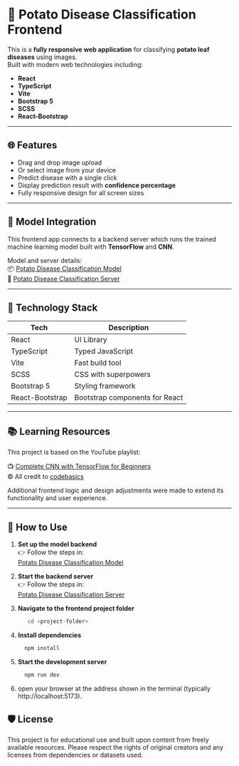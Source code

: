 # 🥔 Potato Disease Classification Frontend

This is a **fully responsive web application** for classifying **potato leaf diseases** using images.  
Built with modern web technologies including:

- **React**
- **TypeScript**
- **Vite**
- **Bootstrap 5**
- **SCSS**
- **React-Bootstrap**

---

## 🌐 Features

- Drag and drop image upload  
- Or select image from your device  
- Predict disease with a single click  
- Display prediction result with **confidence percentage**  
- Fully responsive design for all screen sizes

---

## 🧠 Model Integration

This frontend app connects to a backend server which runs the trained machine learning model built with **TensorFlow** and **CNN**.

Model and server details:  
📦 [Potato Disease Classification Model](https://github.com/EN-BAAK/Potato-disease-classificatoin-model)  
🔌 [Potato Disease Classification Server](https://github.com/EN-BAAK/Potato-disease-classificatoin-server)

---

## 🧪 Technology Stack

| Tech            | Description                        |
|-----------------|------------------------------------|
| React           | UI Library                         |
| TypeScript      | Typed JavaScript                   |
| Vite            | Fast build tool                    |
| SCSS            | CSS with superpowers               |
| Bootstrap 5     | Styling framework                  |
| React-Bootstrap | Bootstrap components for React     |

---

## 📚 Learning Resources

This project is based on the YouTube playlist:

📺 [Complete CNN with TensorFlow for Beginners](https://www.youtube.com/playlist?list=PLeo1K3hjS3utJFNGyBpIvjWgSDY0eOE8S)  
© All credit to [codebasics](https://www.youtube.com/c/codebasics)

Additional frontend logic and design adjustments were made to extend its functionality and user experience.

---

## 🚀 How to Use

1. **Set up the model backend**  
   👉 Follow the steps in:  
   [Potato Disease Classification Model](https://github.com/EN-BAAK/Potato-disease-classificatoin-model)

2. **Start the backend server**  
   👉 Follow the steps in:  
   [Potato Disease Classification Server](https://github.com/EN-BAAK/Potato-disease-classificatoin-server)

3. **Navigate to the frontend project folder**  
   ```bash
      cd <project-folder>
   ```

4. **Install dependencies**  
    ```bash
      npm install
    ```

5. **Start the development server**  
    ```bash
      npm run dev
    ```

6. open your browser at the address shown in the terminal (typically http://localhost:5173).

## 🛡 License

This project is for educational use and built upon content from freely available resources.
Please respect the rights of original creators and any licenses from dependencies or datasets used.